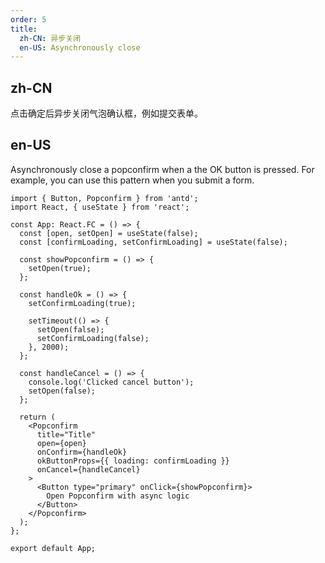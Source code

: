 ```yaml
---
order: 5
title:
  zh-CN: 异步关闭
  en-US: Asynchronously close
---
```


## zh-CN

点击确定后异步关闭气泡确认框，例如提交表单。

## en-US

Asynchronously close a popconfirm when a the OK button is pressed. For example, you can use this pattern when you submit a form.

```tsx
import { Button, Popconfirm } from 'antd';
import React, { useState } from 'react';

const App: React.FC = () => {
  const [open, setOpen] = useState(false);
  const [confirmLoading, setConfirmLoading] = useState(false);

  const showPopconfirm = () => {
    setOpen(true);
  };

  const handleOk = () => {
    setConfirmLoading(true);

    setTimeout(() => {
      setOpen(false);
      setConfirmLoading(false);
    }, 2000);
  };

  const handleCancel = () => {
    console.log('Clicked cancel button');
    setOpen(false);
  };

  return (
    <Popconfirm
      title="Title"
      open={open}
      onConfirm={handleOk}
      okButtonProps={{ loading: confirmLoading }}
      onCancel={handleCancel}
    >
      <Button type="primary" onClick={showPopconfirm}>
        Open Popconfirm with async logic
      </Button>
    </Popconfirm>
  );
};

export default App;
```
